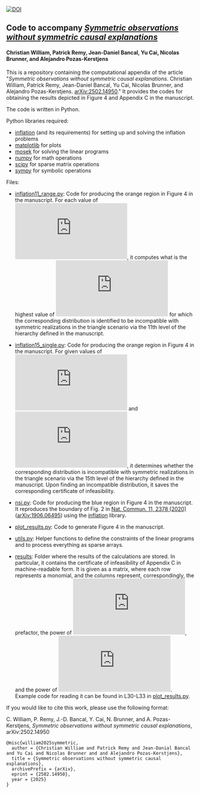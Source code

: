 [![DOI](https://zenodo.org/badge/935979484.svg)](https://doi.org/10.5281/zenodo.14899767)

## Code to accompany *[Symmetric observations without symmetric causal explanations](https://www.arxiv.org/abs/2502.14950)*
#### Christian William, Patrick Remy, Jean-Daniel Bancal, Yu Cai, Nicolas Brunner, and Alejandro Pozas-Kerstjens

This is a repository containing the computational appendix of the article "*Symmetric observations without symmetric causal explanations*. Christian William, Patrick Remy, Jean-Daniel Bancal, Yu Cai, Nicolas Brunner, and Alejandro Pozas-Kerstjens. [arXiv:2502.14950](https://www.arxiv.org/abs/2502.14950)." It provides the codes for obtaining the results depicted in Figure 4 and Appendix C in the manuscript.

The code is written in Python.

Python libraries required:
- [inflation](https://www.github.com/ecboghiu/inflation) (and its requirements) for setting up and solving the inflation problems
- [matplotlib](https://matplotlib.org) for plots
- [mosek](https://www.mosek.com) for solving the linear programs
- [numpy](https://www.numpy.org) for math operations
- [scipy](https://scipy.org) for sparse matrix operations
- [sympy](https://www.sympy.org) for symbolic operations

Files:

  - [inflation11_range.py](https://github.com/apozas/symmetric-causal/blob/main/inflation11_range.py): Code for producing the orange region in Figure 4 in the manuscript. For each value of ![](https://latex.codecogs.com/svg.latex?E_1), it computes what is the highest value of ![](https://latex.codecogs.com/svg.latex?E_2) for which the corresponding distribution is identified to be incompatible with symmetric realizations in the triangle scenario via the 11th level of the hierarchy defined in the manuscript.

  - [inflation15_single.py](https://github.com/apozas/symmetric-causal/blob/main/inflation15_single.py): Code for producing the orange region in Figure 4 in the manuscript. For given values of ![](https://latex.codecogs.com/svg.latex?E_1) and ![](https://latex.codecogs.com/svg.latex?E_2), it determines whether the corresponding distribution is incompatible with symmetric realizations in the triangle scenario via the 15th level of the hierarchy defined in the manuscript. Upon finding an incompatible distribution, it saves the corresponding certificate of infeasibility.

  - [nsi.py](https://github.com/apozas/symmetric-causal/blob/main/nsi.py): Code for producing the blue region in Figure 4 in the manuscript. It reproduces the boundary of Fig. 2 in [Nat. Commun. 11, 2378 (2020)](https://doi.org/10.1038/s41467-020-16137-4) ([arXiv:1906.06495](https://arxiv.org/abs/1906.06495)) using the [inflation](https://www.github.com/ecboghiu/inflation) library.

  - [plot_results.py](https://github.com/apozas/symmetric-causal/blob/main/plot_results.py): Code to generate Figure 4 in the manuscript.

  - [utils.py](https://github.com/apozas/symmetric-causal/blob/main/utils.py): Helper functions to define the constraints of the linear programs and to process everything as sparse arrays.

  - [results](https://github.com/apozas/symmetric-causal/blob/main/results/): Folder where the results of the calculations are stored. In particular, it contains the certificate of infeasibility of Appendix C in machine-readable form. It is given as a matrix, where each row represents a monomial, and the columns represent, correspondingly, the prefactor, the power of ![](https://latex.codecogs.com/svg.latex?E_1), and the power of ![](https://latex.codecogs.com/svg.latex?E_2). Example code for reading it can be found in L30-L33 in [plot_results.py](https://github.com/apozas/symmetric-causal/blob/main/plot_results.py#L30).

If you would like to cite this work, please use the following format:

C. William, P. Remy, J.-D. Bancal, Y. Cai, N. Brunner, and A. Pozas-Kerstjens, _Symmetric observations without symmetric causal explanations_, arXiv:2502.14950

```
@misc{william2025symmetric,
  author = {Christian William and Patrick Remy and Jean-Danial Bancal and Yu Cai and Nicolas Brunner and and Alejandro Pozas-Kerstjens},
  title = {Symmetric observations without symmetric causal explanations},
  archivePrefix = {arXiv},
  eprint = {2502.14950},
  year = {2025}
}
```

